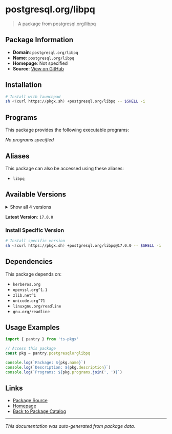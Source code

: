 # postgresql.org/libpq

> A package from postgresql.org/libpq

## Package Information

- **Domain**: `postgresql.org/libpq`
- **Name**: `postgresql.org/libpq`
- **Homepage**: Not specified
- **Source**: [View on GitHub](https://github.com/pkgxdev/pantry/tree/main/projects/postgresql.org/libpq/package.yml)

## Installation

```bash
# Install with launchpad
sh <(curl https://pkgx.sh) +postgresql.org/libpq -- $SHELL -i
```

## Programs

This package provides the following executable programs:

*No programs specified*

## Aliases

This package can also be accessed using these aliases:

- `libpq`

## Available Versions

<details>
<summary>Show all 4 versions</summary>

- `17.0.0`, `16.1.0`, `16.0.0`, `15.2.0`

</details>

**Latest Version**: `17.0.0`

### Install Specific Version

```bash
# Install specific version
sh <(curl https://pkgx.sh) +postgresql.org/libpq@17.0.0 -- $SHELL -i
```

## Dependencies

This package depends on:

- `kerberos.org`
- `openssl.org^1.1`
- `zlib.net^1`
- `unicode.org^71`
- `linuxgnu.org/readline`
- `gnu.org/readline`

## Usage Examples

```typescript
import { pantry } from 'ts-pkgx'

// Access this package
const pkg = pantry.postgresqlorglibpq

console.log(`Package: ${pkg.name}`)
console.log(`Description: ${pkg.description}`)
console.log(`Programs: ${pkg.programs.join(', ')}`)
```

## Links

- [Package Source](https://github.com/pkgxdev/pantry/tree/main/projects/postgresql.org/libpq/package.yml)
- [Homepage](#)
- [Back to Package Catalog](../package-catalog.md)

---

*This documentation was auto-generated from package data.*

